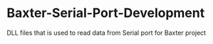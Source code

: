 # Baxter-Serial-Port-Development
DLL files that is used to read data from Serial port for Baxter project
